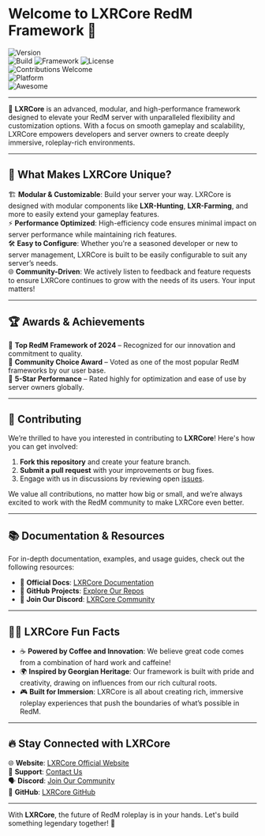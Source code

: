 # Welcome to LXRCore RedM Framework 👋

![Version](https://img.shields.io/badge/Version-1.0.0-brightgreen)  
![Build](https://img.shields.io/badge/Build-Stable-blue) 
![Framework](https://img.shields.io/badge/Framework-LXRCore-blue)
![License](https://img.shields.io/badge/License-MIT-green)  
![Contributions Welcome](https://img.shields.io/badge/Contributions-Welcome-orange)  
![Platform](https://img.shields.io/badge/Platform-RedM-black)  
![Awesome](https://img.shields.io/badge/Made%20with%20❤️%20by-iBoss-blue)

---

🌟 **LXRCore** is an advanced, modular, and high-performance framework designed to elevate your RedM server with unparalleled flexibility and customization options. With a focus on smooth gameplay and scalability, LXRCore empowers developers and server owners to create deeply immersive, roleplay-rich environments.

---

## 🚀 What Makes LXRCore Unique?

🏗️ **Modular & Customizable**: Build your server your way. LXRCore is designed with modular components like **LXR-Hunting**, **LXR-Farming**, and more to easily extend your gameplay features.  
⚡ **Performance Optimized**: High-efficiency code ensures minimal impact on server performance while maintaining rich features.  
🛠️ **Easy to Configure**: Whether you're a seasoned developer or new to server management, LXRCore is built to be easily configurable to suit any server’s needs.  
🌐 **Community-Driven**: We actively listen to feedback and feature requests to ensure LXRCore continues to grow with the needs of its users. Your input matters!

---

## 🏆 Awards & Achievements

🏅 **Top RedM Framework of 2024** – Recognized for our innovation and commitment to quality.  
🥇 **Community Choice Award** – Voted as one of the most popular RedM frameworks by our user base.  
💎 **5-Star Performance** – Rated highly for optimization and ease of use by server owners globally.

---

## 🤝 Contributing

We’re thrilled to have you interested in contributing to **LXRCore**! Here's how you can get involved:
1. **Fork this repository** and create your feature branch.
2. **Submit a pull request** with your improvements or bug fixes.
3. Engage with us in discussions by reviewing open [issues](https://github.com/LXRCore/issues).

We value all contributions, no matter how big or small, and we’re always excited to work with the RedM community to make LXRCore even better.

---

## 📚 Documentation & Resources

For in-depth documentation, examples, and usage guides, check out the following resources:
- 📖 **Official Docs**: [LXRCore Documentation](https://lxrcore.likeaking.pro)
- 📂 **GitHub Projects**: [Explore Our Repos](https://github.com/LXRCore)
- 💬 **Join Our Discord**: [LXRCore Community](https://discord.gg/5DGEv4kK7Q)

---

## 👨‍💻 LXRCore Fun Facts

- ☕ **Powered by Coffee and Innovation**: We believe great code comes from a combination of hard work and caffeine!
- 🌍 **Inspired by Georgian Heritage**: Our framework is built with pride and creativity, drawing on influences from our rich cultural roots.
- 🎮 **Built for Immersion**: LXRCore is all about creating rich, immersive roleplay experiences that push the boundaries of what’s possible in RedM.

---

## 🔥 Stay Connected with LXRCore

🌐 **Website**: [LXRCore Official Website](https://lxrcore.likeaking.pro)  
📧 **Support**: [Contact Us](mailto:support@lxrcore.com)  
🗣️ **Discord**: [Join Our Community](https://discord.gg/5DGEv4kK7Q)  
🐙 **GitHub**: [LXRCore GitHub](https://github.com/LXRCore)

---

With **LXRCore**, the future of RedM roleplay is in your hands. Let's build something legendary together! 🚀
